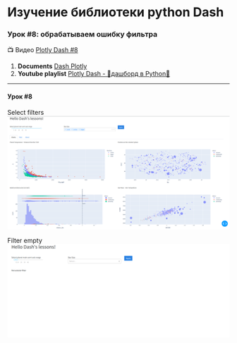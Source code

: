 # Изучение библиотеки python **Dash**
### Урок #8: обрабатываем ошибку фильтра

:tv: Видео [Plotly Dash #8][1]

1. **Documents** [Dash Plotly](https://dash.plotly.com/layout)
2. **Youtube playlist** [Plotly Dash - 🚀дашборд в Python🐍](https://www.youtube.com/watch?v=HExq59HlFb0&list=PLIAV3wuAPHZouwZlmvqmC-djRsaDKT8rC&index=1)

---
####  Урок #8
Select filters
![Lesson's dash](lesson.png)

Filter empty
![Lesson's dash](lesson_v2.png)


[1]: https://www.youtube.com/watch?v=NvHnzfx3UVA&list=PLIAV3wuAPHZouwZlmvqmC-djRsaDKT8rC&index=8

